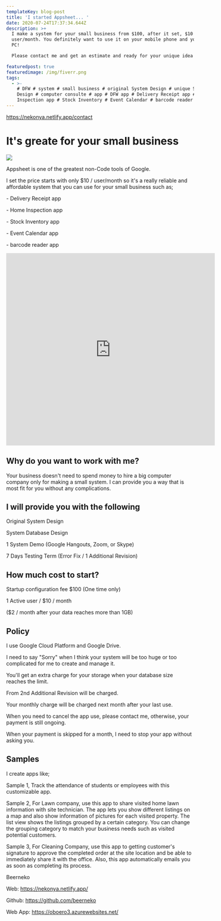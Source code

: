 ```yaml
---
templateKey: blog-post
title: 'I started Appsheet... '
date: 2020-07-24T17:37:34.644Z
description: >+
  I make a system for your small business from $100, after it set, $10 /
  user/month. You definitely want to use it on your mobile phone and your home
  PC!

  Please contact me and get an estimate and ready for your unique idea!

featuredpost: true
featuredimage: /img/fiverr.png
tags:
  - >-
    # DFW # system # small business # original System Design # unique System
    Design # computer consulte # app # DFW app # Delivery Receipt app # Home
    Inspection app # Stock Inventory # Event Calendar # barcode reader
---
```

<https://nekonya.netlify.app/contact>

# It's greate for your small business

![](/img/fiverr.png)

Appsheet is one of the greatest non-Code tools of Google. 

I set the price starts with only $10 / user/month so it's a really reliable and affordable system that you can use for your small business such as;

\- Delivery Receipt app

\- Home Inspection app

\- Stock Inventory app

\- Event Calendar app

\- barcode reader app



<iframe width="560" height="515" src="https://www.youtube.com/embed/ybLglj2t4nk" frameborder="0" allow="accelerometer; autoplay; encrypted-media; gyroscope; picture-in-picture" allowfullscreen></iframe>


## Why do you want to work with me?

Your business doesn't need to spend money to hire a big computer company only for making a small system. I can provide you a way that is most fit for you without any complications.

## I will provide you with the following

Original System Design

System Database Design

1 System Demo (Google Hangouts, Zoom, or Skype)

7 Days Testing Term (Error Fix / 1 Additional Revision)

## How much cost to start?

Startup configuration fee $100 (One time only)

1 Active user / $10 / month

($2 / month after your data reaches more than 1GB)

## Policy

I use Google Cloud Platform and Google Drive.

I need to say "Sorry" when I think your system will be too huge or too complicated for me to create and manage it.

You'll get an extra charge for your storage when your database size reaches the limit.

From 2nd Additional Revision will be charged. 

Your monthly charge will be charged next month after your last use. 

When you need to cancel the app use, please contact me, otherwise, your payment is still ongoing.

When your payment is skipped for a month, I need to stop your app without asking you.

## Samples

I create apps like;

Sample 1, Track the attendance of students or employees with this customizable app. 

Sample 2, For Lawn company, use this app to share visited home lawn information with site technician. The app lets you show different listings on a map and also show information of pictures for each visited property. The list view shows the listings grouped by a certain category. You can change the grouping category to match your business needs such as visited potential customers.

Sample 3, For Cleaning Company, use this app to getting customer's signature to approve the completed order at the site location and be able to immediately share it with the office. Also, this app automatically emails you as soon as completing its process.

Beerneko

Web: <https://nekonya.netlify.app/>

Github: <https://github.com/beerneko>

Web App: [https://oboero3.azurewebsites.net/
](https://oboero3.azurewebsites.net/)
